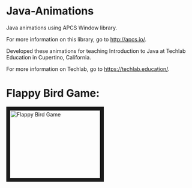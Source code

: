 # Java-Animations
Java animations using APCS Window library.

For more information on this library, go to http://apcs.io/.

Developed these animations for teaching Introduction to Java at Techlab Education in Cupertino, California.

For more information on Techlab, go to https://techlab.education/.

# Flappy Bird Game:
<a href="https://youtu.be/Ftks3SwpdVk
" target="_blank"><img src="http://i3.ytimg.com/vi/Ftks3SwpdVk/hqdefault.jpg" 
alt="Flappy Bird Game" width="240" height="180" border="10" /></a>
